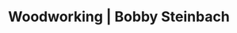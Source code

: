 ---
title: Woodworking | Bobby Steinbach
description: In addition to building software, I love building things with hands. Doesn't mean I'm good at it, but I do love it.
layout: archive
collection: woodworking
permalink: /random/woodworking/
---